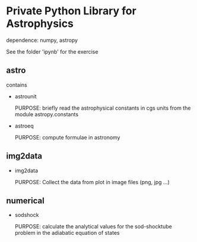 Private Python Library for Astrophysics
=======================================

dependence: numpy, astropy

See the folder 'ipynb' for the exercise

astro
-----
contains

* astrounit

    PURPOSE: briefly read the astrophysical constants in cgs units from the module astropy.constants

* astroeq

    PURPOSE: compute formulae in astronomy


img2data
--------
* img2data
    
    PURPOSE: Collect the data from plot in image files (png, jpg ...)


numerical
---------
* sodshock

    PURPOSE: calculate the analytical values for the sod-shocktube problem in the adiabatic equation of states

